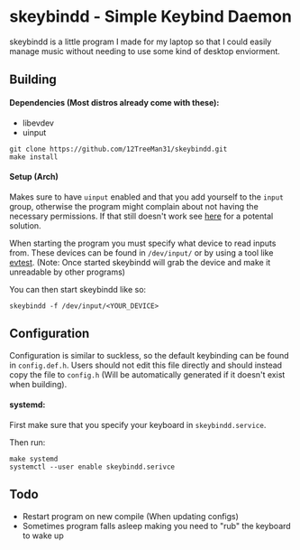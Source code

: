 # skeybindd - Simple Keybind Daemon

skeybindd is a little program I made for my laptop so that I could easily manage music without needing to use some kind of desktop enviorment.

## Building

#### Dependencies (Most distros already come with these):

- libevdev
- uinput

``````
git clone https://github.com/12TreeMan31/skeybindd.git
make install
``````

#### Setup (Arch)

Makes sure to have `uinput` enabled and that you add yourself to the `input` group, otherwise the program might complain about not having the necessary permissions. If that still doesn't work see [here](https://bbs.archlinux.org/viewtopic.php?pid=821783#p821783) for a potental solution.

When starting the program you must specify what device to read inputs from. These devices can be found in `/dev/input/` or by using a tool like [evtest](https://cgit.freedesktop.org/evtest/). (Note: Once started skeybindd will grab the device and make it unreadable by other programs)

You can then start skeybindd like so:
``````
skeybindd -f /dev/input/<YOUR_DEVICE>
``````

## Configuration
Configuration is similar to suckless, so the default keybinding can be found in `config.def.h`. Users should not edit this file directly and should instead copy the file to `config.h` (Will be automatically generated if it doesn't exist when building).


#### systemd:
First make sure that you specify your keyboard in `skeybindd.service`.

Then run:

``````
make systemd
systemctl --user enable skeybindd.serivce
``````

## Todo

- Restart program on new compile (When updating configs)
- Sometimes program falls asleep making you need to "rub" the keyboard to wake up